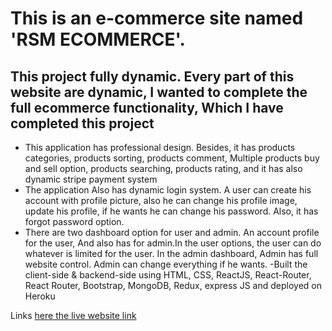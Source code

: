 # This is an e-commerce site named 'RSM ECOMMERCE'.
## This project fully dynamic. Every part of this website are dynamic, I wanted to complete the full ecommerce functionality, Which I have completed this project

- This application has professional design. Besides, it has products categories, products sorting, products comment, Multiple products buy and sell option, products searching, products rating, and it has also dynamic stripe payment system
- The application Also has dynamic login system. A user can create his account with profile picture, also he can change his profile image, update his profile, if he wants he can change his password. Also, it has forgot password option. 
- There are two dashboard option for user and admin. An account profile for the user, And also has for admin.In the user options, the user can do whatever is limited for the user. In the admin dashboard, Admin has full website control. Admin can change everything if he wants.
-Built the client-side & backend-side using HTML, CSS, ReactJS, React-Router, React Router, Bootstrap, MongoDB, Redux, express JS and deployed on Heroku


Links [here the live website link](http://mernstackprofessionaleccomerce.herokuapp.com/)

